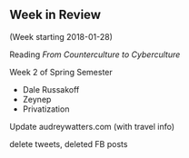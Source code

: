 ## Week in Review

(Week starting 2018-01-28)

Reading _From Counterculture to Cyberculture_

Week 2 of Spring Semester
* Dale Russakoff
* Zeynep
* Privatization

Update audreywatters.com (with travel info)

delete tweets, deleted FB posts
